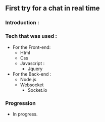 ## First try for a chat in real time

### Introduction :

### Tech that was used :
- For the Front-end:
    * Html
    * Css
    * Javascript :
        * Jquery
- For the Back-end :
    * Node.js
    * Websocket
        * Socket.io

### Progression
- In progress.

###

###

###
